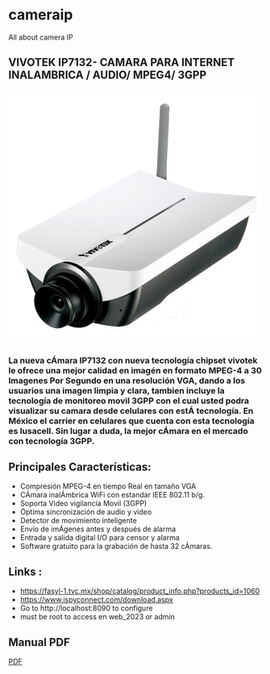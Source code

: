 # cameraip
All about camera IP

## VIVOTEK IP7132- CAMARA PARA INTERNET INALAMBRICA / AUDIO/ MPEG4/ 3GPP
![alt text](./images/camera1.png)

### La nueva cÁmara IP7132 con nueva tecnología chipset vivotek le ofrece una mejor calidad en imagén en formato MPEG-4 a 30 Imagenes Por Segundo en una resolución VGA, dando a los usuarios una imagen limpia y clara, tambien incluye la tecnología de monitoreo movil 3GPP con el cual usted podra visualizar su camara desde celulares con estÁ tecnología. En México el carrier en celulares que cuenta con esta tecnología es Iusacell. Sin lugar a duda, la mejor cÁmara en el mercado con tecnología 3GPP.

## Principales Características:
* Compresión MPEG-4 en tiempo Real en tamaño VGA
* CÁmara inalÁmbrica WiFi con estandar IEEE 802.11 b/g.
* Soporta Video vigilancia Movil (3GPP)
* Óptima sincronización de audio y video
* Detector de movimiento inteligente
* Envío de imÁgenes antes y después de alarma
* Entrada y salida digital I/O para censor y alarma
* Software gratuito para la grabación de hasta 32 cÁmaras.

## Links :
* https://fasyl-1.tvc.mx/shop/catalog/product_info.php?products_id=1060
* https://www.ispyconnect.com/download.aspx
* Go to http://localhost:8090 to configure
* must be root to access en web_2023 or admin 

## Manual PDF
[PDF](./files/IP7132.pdf)
